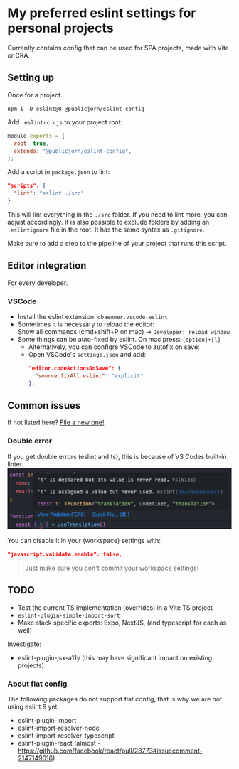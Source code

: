 # My preferred eslint settings for personal projects

Currently contains config that can be used for SPA projects, made with Vite or CRA.

## Setting up

Once for a project.

```
npm i -D eslint@8 @publicjorn/eslint-config
```

Add `.eslintrc.cjs` to your project root:

```js
module.exports = {
  root: true,
  extends: "@publicjorn/eslint-config",
};
```

Add a script in `package.json` to lint:

```json
"scripts": {
  "lint": "eslint ./src"
}
```

This will lint everything in the `./src` folder. If you need to lint more, you can adjust accordingly. It is also possible to exclude folders by adding an `.eslintignore` file in the root. It has the same syntax as `.gitignore`.

Make sure to add a step to the pipeline of your project that runs this script.

## Editor integration

For every developer.

### VSCode

- Install the eslint extension: `dbaeumer.vscode-eslint`
- Sometimes it is necessary to reload the editor:  
  Show all commands (cmd+shift+P on mac) -> `Developer: reload window`
- Some things can be auto-fixed by eslint. On mac press: `[option]+[l]`
  - Alternatively, you can configre VSCode to autofix on save:
  - Open VSCode's `settings.json` and add:
    ```json
    "editor.codeActionsOnSave": {
      "source.fixAll.eslint": "explicit"
    },
    ```

## Common issues

If not listed here? [File a new one!](https://github.com/publicJorn/code-consistency/issues)

### Double error

If you get double errors (eslint and ts), this is because of VS Codes built-in linter.  
![double error](../../docs/assets/double-error.png)

You can disable it in your (workspace) settings with:

```json
"javascript.validate.enable": false,
```

> Just make sure you don't commit your workspace settings!

## TODO

- Test the current TS implementation (overrides) in a Vite TS project
- `eslint-plugin-simple-import-sort`
- Make stack specific exports: Expo, NextJS, (and typescript for each as well)

Investigate:

- eslint-plugin-jsx-a11y (this may have significant impact on existing projects)

### About flat config

The following packages do not support flat config, that is why we are not using eslint 9 yet:

- eslint-plugin-import
- eslint-import-resolver-node
- eslint-import-resolver-typescript
- eslint-plugin-react (almost - https://github.com/facebook/react/pull/28773#issuecomment-2147149016)
